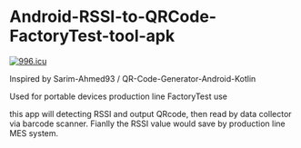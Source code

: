 # Android-RSSI-to-QRCode-FactoryTest-tool-apk

<a href="https://996.icu"><img src="https://img.shields.io/badge/link-996.icu-red.svg" alt="996.icu" /></a>

Inspired by Sarim-Ahmed93 / QR-Code-Generator-Android-Kotlin 

Used for portable devices production line FactoryTest use

this app will detecting RSSI and output QRcode, then read by data collector via barcode scanner. Fianlly the RSSI value would save by production line MES system.
